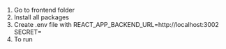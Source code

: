 1. Go to frontend folder
2. Install all packages <npm i>
3. Create .env file with
   REACT_APP_BACKEND_URL=http://localhost:3002
   SECRET=<your secret>
4. To run <npm run start>

